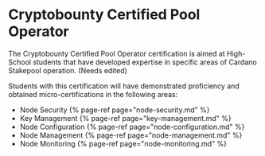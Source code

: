 # Cryptobounty Certified Pool Operator

The Cryptobounty Certified Pool Operator certification is aimed at High-School students that have developed expertise in specific areas of Cardano Stakepool operation. (Needs edited)

Students with this certification will have demonstrated proficiency and obtained micro-certifications in the following areas: 


- Node Security
{% page-ref page="node-security.md" %}
- Key Management
{% page-ref page="key-management.md" %}
- Node Configuration
{% page-ref page="node-configuration.md" %}
- Node Management
{% page-ref page="node-management.md" %}
- Node Monitoring
{% page-ref page="node-monitoring.md" %}
